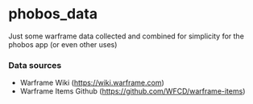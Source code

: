 # phobos_data

Just some warframe data collected and combined for simplicity for the phobos app (or even other uses)

### Data sources

- Warframe Wiki (<https://wiki.warframe.com>)
- Warframe Items Github (<https://github.com/WFCD/warframe-items>)
